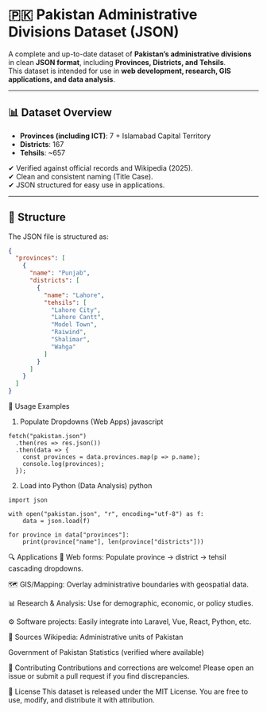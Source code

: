 # 🇵🇰 Pakistan Administrative Divisions Dataset (JSON)

A complete and up-to-date dataset of **Pakistan’s administrative divisions** in clean **JSON format**, including **Provinces, Districts, and Tehsils**.  
This dataset is intended for use in **web development, research, GIS applications, and data analysis**.

---

## 📊 Dataset Overview
- **Provinces (including ICT)**: 7 + Islamabad Capital Territory  
- **Districts**: 167  
- **Tehsils**: ~657  

✔ Verified against official records and Wikipedia (2025).  
✔ Clean and consistent naming (Title Case).  
✔ JSON structured for easy use in applications.  

---

## 📂 Structure
The JSON file is structured as:

```json
{
  "provinces": [
    {
      "name": "Punjab",
      "districts": [
        {
          "name": "Lahore",
          "tehsils": [
            "Lahore City",
            "Lahore Cantt",
            "Model Town",
            "Raiwind",
            "Shalimar",
            "Wahga"
          ]
        }
      ]
    }
  ]
}
```
🚀 Usage Examples
1. Populate Dropdowns (Web Apps)
javascript
```
fetch("pakistan.json")
  .then(res => res.json())
  .then(data => {
    const provinces = data.provinces.map(p => p.name);
    console.log(provinces);
  });
```
2. Load into Python (Data Analysis)
python
```
import json

with open("pakistan.json", "r", encoding="utf-8") as f:
    data = json.load(f)

for province in data["provinces"]:
    print(province["name"], len(province["districts"]))
```
🔍 Applications
📌 Web forms: Populate province → district → tehsil cascading dropdowns.

🗺 GIS/Mapping: Overlay administrative boundaries with geospatial data.

📊 Research & Analysis: Use for demographic, economic, or policy studies.

⚙️ Software projects: Easily integrate into Laravel, Vue, React, Python, etc.

📝 Sources
Wikipedia: Administrative units of Pakistan

Government of Pakistan Statistics (verified where available)

🤝 Contributing
Contributions and corrections are welcome! Please open an issue or submit a pull request if you find discrepancies.

📜 License
This dataset is released under the MIT License.
You are free to use, modify, and distribute it with attribution.
